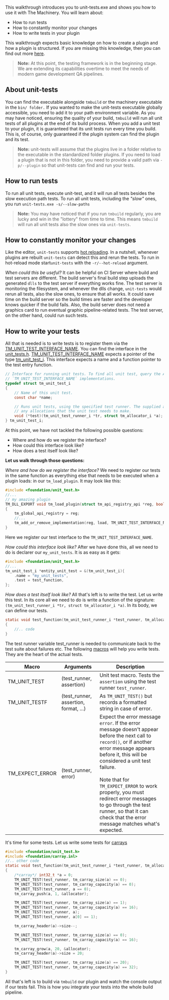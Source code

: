 This walkthrough introduces you to unit-tests.exe and shows you how to use it with The Machinery. You will learn about:

- How to run tests
- How to constantly monitor your changes
- How to write tests in your plugin

This walkthrough expects basic knowledge on how to create a plugin and how a plugin is structured. If you are missing this knowledge, then you can find out more [here]({{base_url}}/the_machinery_book/extending_the_machinery/the_plugin_system.html).

> **Note:** At this point, the testing framework is in the beginning stage. We are extending its capabilities overtime to meet the needs of modern game development QA pipelines.


## **About unit-tests**

You can find the executable alongside `tmbuild` or the machinery executable in the `bin/ folder.` If you wanted to make the unit-tests executable globally accessible, you need to add it to your path environment variable. As you may have noticed, ensuring the quality of your build, `tmbuild` will run all unit tests of all plugins at the end of its build process. When you add a unit test to your plugin, it is guaranteed that its unit tests run every time you build. This is, of course, only guaranteed if the plugin system can find the plugin and its test.

> **Note:** unit-tests will assume that the plugins live in a folder relative to the executable in the standardized folder plugins. If you need to load a plugin that is not in this folder, you need to provide a valid path via `-p/--plugin` so that unit-tests can find and run your tests.


## **How to run tests**

To run all unit tests, execute unit-test, and it will run all tests besides the slow execution path tests. To run all unit tests, including the *"slow"* ones, you run `unit-tests.exe -s/--slow-paths`

> **Note:** You may have noticed that if you run `tmbuild` regularly, you are lucky and win in the "lottery" from time to time. This means `tmbuild` will run all unit tests also the slow ones via `unit-tests`.


## **How to constantly monitor your changes**

Like the editor, `unit-tests` supports [hot reloading](https://ourmachinery.com/post/dll-hot-reloading-in-theory-and-practice/). In a nutshell, whenever plugins are rebuilt `unit-tests` can detect this and rerun the tests. To run in hot-reload mode start`unit-tests` with the `-r/--hot-reload` argument.

*When could this be useful?*
It can be helpful on CI Server where build and test servers are different. The build server's final build step uploads the generated `dlls` to the test server if everything works fine. The test server is monitoring the filesystem, and whenever the dlls change, `unit-tests` would rerun all tests, also the slow ones, to ensure that all works. It could save time on the build server so the build times are faster and the developer knows quicker if the build fails. Also, the build server does not need a graphics card to run eventual graphic pipeline-related tests. The test server, on the other hand, could run such tests.



## **How to write your tests**

All that is needed is to write tests is to register them via the [TM_UNIT_TEST_INTERFACE_NAME]({{docs}}foundation/unit_test.h.html#tm_unit_test_interface_name). You can find the interface in the [unit_tests.h]({{docs}}foundation/unit_test.h.html). [TM_UNIT_TEST_INTERFACE_NAME]({{docs}}foundation/unit_test.h.html#tm_unit_test_interface_name) expects a pointer of the type [tm_unit_test_i]({{docs}}foundation/unit_test.h.html#structtm_unit_test_i). This interface expects a name and a function pointer to the test entry function.


```c
// Interface for running unit tests. To find all unit test, query the API registry for
// `TM_UNIT_TEST_INTERFACE_NAME` implementations.
typedef struct tm_unit_test_i
{
    // Name of this unit test.
    const char *name;

    // Runs unit tests, using the specified test runner. The supplied allocator can be used for
    // any allocations that the unit test needs to make.
    void (*test)(tm_unit_test_runner_i *tr, struct tm_allocator_i *a);
} tm_unit_test_i;
```

At this point, we have not tackled the following possible questions:

- Where and how do we register the interface?
- How could this interface look like?
- How does a test itself look like?

**Let us walk through those questions:**

*Where and how do we register the interface?*
We need to register our tests in the same function as everything else that needs to be executed when a plugin loads: in our `tm_load_plugin`. It may look like this:


```c
#include <foundation/unit_test.h>
//...
// my amazing plugin
TM_DLL_EXPORT void tm_load_plugin(struct tm_api_registry_api *reg, bool load)
{
    tm_global_api_registry = reg;
    //...
    tm_add_or_remove_implementation(reg, load, TM_UNIT_TEST_INTERFACE_NAME, my_unit_tests);
}
```

Here we register our test interface to the `TM_UNIT_TEST_INTERFACE_NAME`.

*How could this interface look like?*
After we have done this, all we need to do is declarer our `my_unit_tests`. It is as easy as it gets:

```c
#include <foundation/unit_test.h>
//...
tm_unit_test_i *entity_unit_test = &(tm_unit_test_i){
    .name = "my_unit_tests",
    .test = test_function,
};
```

*How does a test itself look like?*
All that's left is to write the test. Let us write this test. In its core all we need to do is write a function of the signature: `(tm_unit_test_runner_i *tr, struct tm_allocator_i *a)`. In its body, we can define our tests.


```c
static void test_function(tm_unit_test_runner_i *test_runner, tm_allocator_i *allocator)
{
    //.. code
}
```

The test runner variable test_runner is needed to communicate back to the test suite about failures etc. The following [macros]({{docs}}foundation/unit_test.h.html#tm_unit_test()) will help you write tests. They are the heart of the actual tests.

| **Macro**       | **Arguments**                         | **Description**                                              |
| --------------- | ------------------------------------- | ------------------------------------------------------------ |
| TM_UNIT_TEST    | (test_runner, assertion)              | Unit test macro. Tests the `assertion` using the test runner `test_runner`. |
| TM_UNIT_TESTF   | (test_runner, assertion, format, ...) | As `TM_UNIT_TEST()` but records a formatted string in case of error. |
| TM_EXPECT_ERROR | (test_runner, error)                  | Expect the error message `error`. If the error message doesn't appear before the next call to `record()`, or if another error message appears before it, this will be considered a unit test failure.<br><br>Note that for `TM_EXPECT_ERROR` to work properly, you must redirect error messages to go through the test runner, so that it can check that the error message matches what's expected. |

It's time for some tests. Let us write some tests for [carrays]({{docs}}foundation/carray.inl.html#carray.inl)

```c
#include <foundation/unit_test.h>
#include <foundation/carray.inl>
//.. other code
static void test_function(tm_unit_test_runner_i *test_runner, tm_allocator_i *allocator)
{
    /*carray*/ int32_t *a = 0;
    TM_UNIT_TEST(test_runner, tm_carray_size(a) == 0);
    TM_UNIT_TEST(test_runner, tm_carray_capacity(a) == 0);
    TM_UNIT_TEST(test_runner, a == 0);
    tm_carray_push(a, 1, &allocator);

    TM_UNIT_TEST(test_runner, tm_carray_size(a) == 1);
    TM_UNIT_TEST(test_runner, tm_carray_capacity(a) == 16);
    TM_UNIT_TEST(test_runner, a);
    TM_UNIT_TEST(test_runner, a[0] == 1);

    tm_carray_header(a)->size--;

    TM_UNIT_TEST(test_runner, tm_carray_size(a) == 0);
    TM_UNIT_TEST(test_runner, tm_carray_capacity(a) == 16);

    tm_carray_grow(a, 20, &allocator);
    tm_carray_header(a)->size = 20;

    TM_UNIT_TEST(test_runner, tm_carray_size(a) == 20);
    TM_UNIT_TEST(test_runner, tm_carray_capacity(a) == 32);
}
```

All that's left is to build via ``tmbuild`` our plugin and watch the console output if our tests fail. This is how you integrate your tests into the whole build pipeline. 

